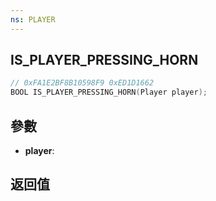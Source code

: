 ```yaml
---
ns: PLAYER
---
```

## IS_PLAYER_PRESSING_HORN

```c
// 0xFA1E2BF8B10598F9 0xED1D1662
BOOL IS_PLAYER_PRESSING_HORN(Player player);
```


## 參數
* **player**: 

## 返回值
